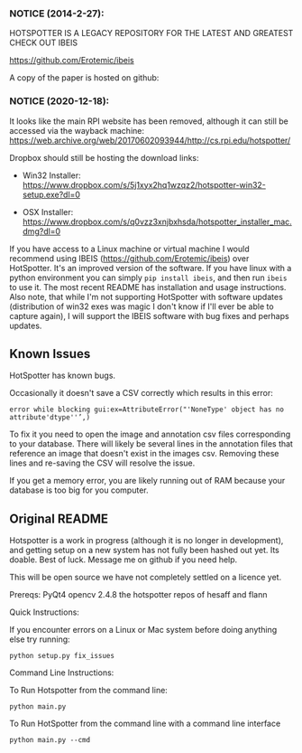 
### NOTICE (2014-2-27):

HOTSPOTTER IS A LEGACY REPOSITORY FOR THE LATEST AND GREATEST CHECK OUT IBEIS

https://github.com/Erotemic/ibeis

A copy of the paper is hosted on github: 


### NOTICE (2020-12-18): 

It looks like the main RPI website has been removed, although it can still be accessed via the wayback machine:
https://web.archive.org/web/20170602093944/http://cs.rpi.edu/hotspotter/


Dropbox should still be hosting the download links: 

* Win32 Installer: https://www.dropbox.com/s/5j1xyx2hq1wzqz2/hotspotter-win32-setup.exe?dl=0 

* OSX Installer: https://www.dropbox.com/s/q0vzz3xnjbxhsda/hotspotter_installer_mac.dmg?dl=0

If you have access to a Linux machine or virtual machine I would recommend using IBEIS (https://github.com/Erotemic/ibeis) over HotSpotter. It's an improved version of the software. If you have linux with a python environment you can simply `pip install ibeis`, and then run `ibeis` to use it. The most recent README has installation and usage instructions. Also note, that while I'm not supporting HotSpotter with software updates (distribution of win32 exes was magic I don't know if I'll ever be able to capture again), I will support the IBEIS software with bug fixes and perhaps updates. 


Known Issues
------------

HotSpotter has known bugs. 


Occasionally it doesn't save a CSV correctly which results in this error:

```
error while blocking gui:ex=AttributeError("'NoneType' object has no attribute'dtype''’,)
```

To fix it you need to open the image and annotation csv files corresponding to your database. There will likely be several lines in the annotation files that reference an image that doesn't exist in the images csv. Removing these lines and re-saving the CSV will resolve the issue. 


If you get a memory error, you are likely running out of RAM because your
database is too big for you computer.



Original README
---------------

Hotspotter is a work in progress (although it is no longer in development), and
getting setup on a new system has not fully been hashed out yet. Its doable.
Best of luck.  Message me on github if you need help. 

This will be open source we have not completely settled on a licence yet. 


Prereqs: 
PyQt4
opencv 2.4.8
the hotspotter repos of hesaff and flann

Quick Instructions: 

If you encounter errors on a Linux or Mac system  before doing anything else
try running: 

`python setup.py fix_issues`

Command Line Instructions: 

To Run Hotspotter from the command line:

`python main.py`

To Run HotSpotter from the command line with a command line interface 

`python main.py --cmd`
